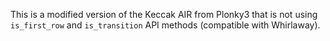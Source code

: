 This is a modified version of the Keccak AIR from Plonky3 that is not using `is_first_row` and `is_transition` API methods (compatible with Whirlaway).

